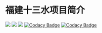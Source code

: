 # 福建十三水项目简介
![](https://img.shields.io/badge/language-html-blue)  ![](https://img.shields.io/badge/language-JavaScript-green) ![](https://img.shields.io/badge/language-css-yellow)
[![Codacy Badge](https://api.codacy.com/project/badge/Grade/b0ae13cb27ce48ed8be32c3665bbcbdf)](https://www.codacy.com/manual/wadx2019/secret_job?utm_source=github.com&amp;utm_medium=referral&amp;utm_content=wadx2019/secret_job&amp;utm_campaign=Badge_Grade)
[![Codacy Badge](https://api.codacy.com/project/badge/Grade/b0ae13cb27ce48ed8be32c3665bbcbdf)](https://www.codacy.com/manual/wadx2019/secret_job?utm_source=github.com&amp;utm_medium=referral&amp;utm_content=wadx2019/secret_job&amp;utm_campaign=Badge_Grade)
